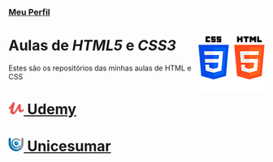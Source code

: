 ### [Meu Perfil](http://phstefen.github.io/)

<img align="right" src="img/htmlcss.png" width="130">

# Aulas de *HTML5* e *CSS3*
Estes são os repositórios das minhas aulas de HTML e CSS

# [<img align="bottom" src="img/udemy.png" width="30"> Udemy](https://github.com/phStefen/aulas-html-css/tree/master/udemy/)

# [<img align="bottom" src="img/unicesumar.png" width="30"> Unicesumar](https://github.com/phStefen/aulas-html-css/tree/master/unicesumar/)